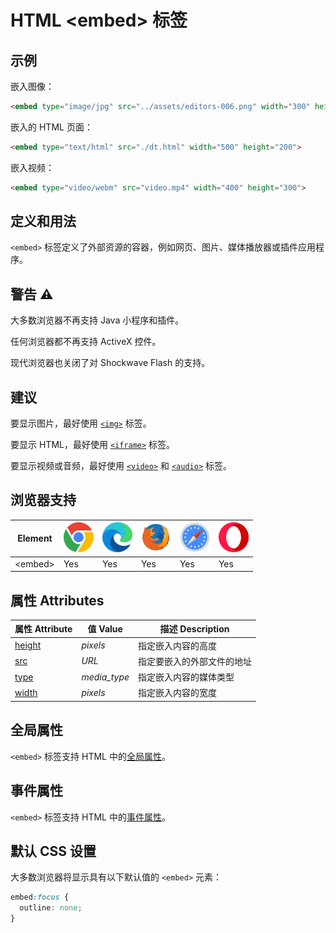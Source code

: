 HTML \<embed> 标签
===

## 示例

嵌入图像：

```html idoc:preview
<embed type="image/jpg" src="../assets/editors-006.png" width="300" height="160">
```
<!--rehype:style=min-height: 200px;-->

嵌入的 HTML 页面：

```html idoc:preview
<embed type="text/html" src="./dt.html" width="500" height="200">
```
<!--rehype:style=min-height: 200px;-->

嵌入视频：

```html idoc:preview
<embed type="video/webm" src="video.mp4" width="400" height="300">
```
<!--rehype:style=min-height: 200px;-->

## 定义和用法

`<embed>` 标签定义了外部资源的容器，例如网页、图片、媒体播放器或插件应用程序。

## 警告 ⚠️

大多数浏览器不再支持 Java 小程序和插件。

任何浏览器都不再支持 ActiveX 控件。

现代浏览器也关闭了对 Shockwave Flash 的支持。

## 建议

要显示图片，最好使用 [`<img>`](./img.md) 标签。

要显示 HTML，最好使用 [`<iframe>`](./iframe.md) 标签。

要显示视频或音频，最好使用 [`<video>`](./video.md) 和 [`<audio>`](./audio.md) 标签。

## 浏览器支持

| Element | ![chrome][1] | ![edge][2] | ![firefox][3] | ![safari][4] | ![opera][5] |
| ----- | --- | --- | --- | --- | --- |
| \<embed> | Yes | Yes | Yes | Yes | Yes |

## 属性 Attributes

| 属性 Attribute | 值 Value | 描述 Description |
| ---- | ---- | ---- |
| [height](./embed_height.md) | *pixels*      | 指定嵌入内容的高度 |
| [src](./embed_src.md)       | *URL*         | 指定要嵌入的外部文件的地址 |
| [type](./embed_type.md)     | *media\_type* | 指定嵌入内容的媒体类型 |
| [width](./embed_width.md)   | *pixels*      | 指定嵌入内容的宽度 |

## 全局属性

`<embed>` 标签支持 HTML 中的[全局属性](../reference/standardattributes.md)。

## 事件属性

`<embed>` 标签支持 HTML 中的[事件属性](../reference/eventattributes.md)。

## 默认 CSS 设置

大多数浏览器将显示具有以下默认值的 `<embed>` 元素：

```css
embed:focus {
  outline: none;
}
```


[1]: ../assets/chrome.svg
[2]: ../assets/edge.svg
[3]: ../assets/firefox.svg
[4]: ../assets/safari.svg
[5]: ../assets/opera.svg